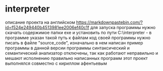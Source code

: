 # interpreter
описание проекта на английском https://markdownpastebin.com/?id=f524e249440b4513981ee2006ef40c1f
для запуска программы нужно скачать содержимое папки exe и установить по пути C:\\interpreter - в программе указан такой путь к файлам
код своей программы нужно писать в файле "source_code", изначально в нем написан пример программы
в данной версии программы синтаксический и семантический анализатор отключены, так как работают неправильно и мешают исполнению правильно написанных программ
этот проект выполнялся совместно с кириллом афентьевым
